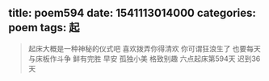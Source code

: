 title: poem594
date: 1541113014000
categories: poem
tags: 起
---
> 起床大概是一种神秘的仪式吧
喜欢拨弄你得清欢
你可谓狂浪生了
也要每天与床板作斗争
鲜有完胜
早安
孤独小美
格致别趣
六点起床第594天 迟到36天